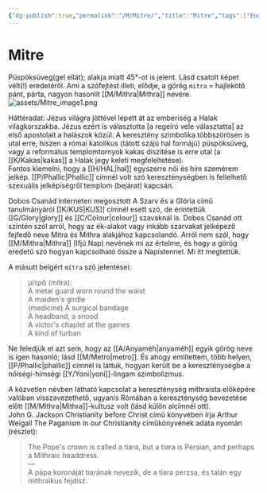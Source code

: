 ```yaml
---
{"dg-publish":true,"permalink":"/M/Mitre/","title":"Mitre","tags":["Englishtexttranslated"],"created":"2023-10-14T06:10","updated":"2024-10-25T23:30"}
---
```



# Mitre

Püspöksüveg(gel ellát); alakja miatt 45°-ot is jelent. Lásd csatolt képet vélt(!) eredetéről. Ami a szófejtést illeti, elődje, a görög `mitra` = hajlekötő pánt, párta, nagyon hasonlít [[M/Mithra\|Mithra]] nevére.  
![assets/Mitre_image1.png](/img/user/M/assets/Mitre_image1.png)  

Háttéradat: Jézus világra jöttével lépett át az emberiség a Halak világkorszakba. Jézus ezért is választotta \[a regeíró vele választatta\] az első apostolait a halászok közül. A keresztény szimbolika többszörösen is utal erre, hiszen a római katolikus (tátott szájú hal formájú) püspöksüveg, vagy a református templomtornyok kakas díszítése is erre utal (a [[K/Kakas\|kakas]] a Halak jegy keleti megfeleltetése).  
Fontos kiemelni, hogy a [[H/HAL\|hal]] egyszerre női és hím szemérem jelkép. [[P/Phallic\|Phallic]] címnél volt szó kereszténységben is fellelhető szexuális jelképiségről templom (bejárat) kapcsán.  

Dobos Csanád interneten megosztott A Szarv és a Glória című tanulmányáról [[K/KUS\|KUS]] címnél esett szó, de érintettük [[G/Glory\|glory]] és [[C/Colour\|colour]] szavaknál is. Dobos Csanád ott szintén szól arról, hogy az ék-alakot vagy inkább szarvakat jelképező fejfedő neve Mitra és Mithra alakjához kapcsolandó. Arról nem szól, hogy [[M/Mithra\|Mithra]] (Ifjú Nap) nevének mi az értelme, és hogy a görög eredetű szó hogyan kapcsolható össze a Napistennel. Mi itt megtettük.  

A másutt beígért `mítra` szó jelentései:  
> μίτρᾰ (mítra):  
> A metal guard worn round the waist  
> A maiden's girdle  
> (medicine) A surgical bandage  
> A headband, a snood  
> A victor's chaplet at the games  
> A kind of turban  

Ne feledjük el azt sem, hogy az [[A/Anyaméh\|anyaméh]] egyik görög neve is igen hasonló; lásd [[M/Metro\|metro]]. És ahogy említettem, több helyen, [[P/Phallic\|phallic]] címnél is láttuk, hogyan került be a kereszténységbe a nőiségi-hímségi [[Y/Yoni\|yoni]]-lingam szimbolizmus.  

A közvetlen névben látható kapcsolat a kereszténység mithraista előképére valóban visszavezethető, ugyanis Rómában a kereszténység bevezetése előtt [[M/Mithra\|Mithra]]-kultusz volt (lásd külön alcímnél ott).  
John G. Jackson Christianity before Christ című könyvében írja Arthur Weigall The Paganism in our Christianity címűkönyvének adata nyomán (részlet):  
> The Pope's crown is called a tiara, but a tiara is Persian, and perhaps a Mithraic headdress.  
> —  
> A pápa koronáját tiarának nevezik, de a tiara perzsa, és talán egy mithraikus fejdísz.  